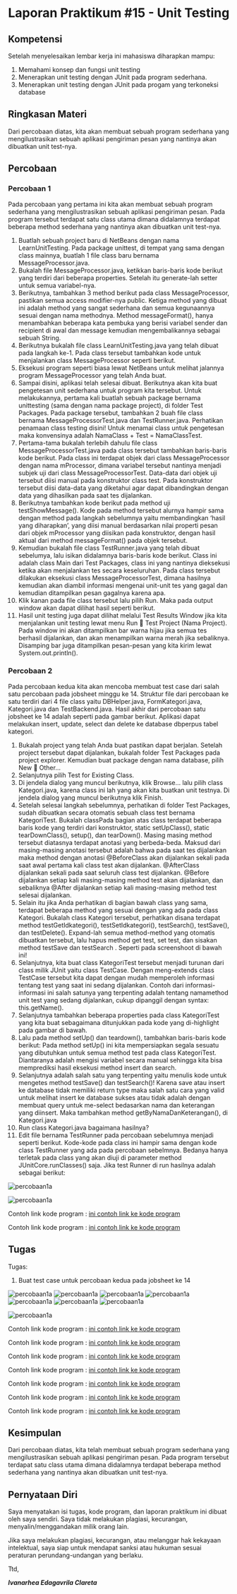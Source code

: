 # Laporan Praktikum #15 - Unit Testing
## Kompetensi

 Setelah menyelesaikan lembar kerja ini mahasiswa diharapkan mampu:
1. Memahami konsep dan fungsi unit testing
2. Menerapkan unit testing dengan JUnit pada program sederhana.
3. Menerapkan unit testing dengan JUnit pada progam yang terkoneksi database

## Ringkasan Materi

Dari percobaan diatas, kita akan membuat sebuah program sederhana
yang mengilustrasikan sebuah aplikasi pengiriman pesan
yang nantinya akan dibuatkan unit test-nya.


## Percobaan

### Percobaan 1

Pada percobaan yang pertama ini kita akan membuat sebuah program sederhana
yang mengilustrasikan sebuah aplikasi pengiriman pesan. Pada program tersebut
terdapat satu class utama dimana didalamnya terdapat beberapa method sederhana
yang nantinya akan dibuatkan unit test-nya.
1. Buatlah sebuah project baru di NetBeans dengan nama LearnUnitTesting. Pada
package unittest, di tempat yang sama dengan class mainnya, buatlah 1 file class
baru bernama MessageProcessor.java.
2. Bukalah file MessageProcessor.java, ketikkan baris-baris kode berikut yang
terdiri dari beberapa properties. Setelah itu generate-lah setter untuk semua
variabel-nya.
3. Berikutnya, tambahkan 3 method berikut pada class MessageProcessor, pastikan
semua access modifier-nya public.
Ketiga method yang dibuat ini adalah method yang sangat sederhana dan semua
kegunaannya sesuai dengan nama methodnya. Method messageFormat(), hanya
menambahkan beberapa kata pembuka yang berisi variabel sender dan
recipient di awal dan message kemudian mengembalikannya sebagai sebuah
String.
4. Berikutnya bukalah file class LearnUnitTesting.java yang telah dibuat pada
langkah ke-1. Pada class tersebut tambahkan kode untuk menjalankan class
MessageProcessor seperti berikut.
5. Eksekusi program seperti biasa lewat NetBeans untuk melihat jalannya program
MessageProcessor yang telah Anda buat.
6. Sampai disini, aplikasi telah selesai dibuat. Berikutnya akan kita buat pengetesan
unit sederhana untuk program kita tersebut. Untuk melakukannya, pertama kali
buatlah sebuah package bernama unittesting (sama dengan nama package
project), di folder Test Packages. Pada package tersebut, tambahkan 2 buah file
class bernama MessageProcessorTest.java dan TestRunner.java. Perhatikan
penamaan class testing disini! Untuk menamai class untuk pengetesan maka
konvensinya adalah NamaClass + Test = NamaClassTest.
7. Pertama-tama bukalah terlebih dahulu file class MessageProcessorTest.java
pada class tersebut tambahkan baris-baris kode berikut.
Pada class ini terdapat objek dari class MessageProcessor dengan nama
mProcessor, dimana variabel tersebut nantinya menjadi subjek uji dari class
MessageProcessorTest. Data-data dari objek uji tersebut diisi manual pada
konstruktor class test. Pada konstruktor tersebut diisi data-data yang diketahui
agar dapat dibandingkan dengan data yang dihasilkan pada saat tes dijalankan.
8. Berikutnya tambahkan kode berikut pada method uji testShowMessage(). Kode
pada method tersebut alurnya hampir sama dengan method pada langkah
sebelumnya yaitu membandingkan ‘hasil yang diharapkan’, yang diisi manual
berdasarkan nilai properti pesan dari objek mProcessor yang diisikan pada
konstruktor, dengan hasil aktual dari method messageFormat() pada objek
tersebut.
9. Kemudian bukalah file class TestRunner.java yang telah dibuat sebelumya, lalu
isikan didalamnya baris-baris kode berikut.
Class ini adalah class Main dari Test Packages, class ini yang nantinya dieksekusi
ketika akan menjalankan tes secara keseluruhan. Pada class tersebut dilakukan
eksekusi class MessageProcessorTest, dimana hasilnya kemudian akan diambil
informasi mengenai unit-unit tes yang gagal dan kemudian ditampilkan pesan
gagalnya karena apa.
10. Klik kanan pada file class tersebut lalu pilih Run. Maka pada output window akan
dapat dilihat hasil seperti berikut.
11. Hasil unit testing juga dapat dilihat melalui Test Results Window jika kita
menjalankan unit testing lewat menu Run  Test Project (Nama Project). Pada
window ini akan ditampilkan bar warna hijau jika semua tes berhasil dijalankan,
dan akan menampilkan warna merah jika sebaliknya. Disamping bar juga
ditampilkan pesan-pesan yang kita kirim lewat System.out.println().


### Percobaan 2
Pada percobaan kedua kita akan mencoba membuat test case dari salah satu
percobaan pada jobsheet minggu ke 14. Struktur file dari percobaan ke satu terdiri
dari 4 file class yaitu DBHelper.java, FormKategori.java, Kategori.java dan
TestBackend.java.
Hasil akhir dari percobaan satu jobsheet ke 14 adalah seperti pada gambar berikut.
Aplikasi dapat melakukan insert, update, select dan delete ke database dbperpus
tabel kategori.
1. Bukalah project yang telah Anda buat pastikan dapat berjalan. Setelah project
tersebut dapat dijalankan, bukalah folder Test Packages pada project explorer.
Kemudian buat package dengan nama database, pilih New  Other…
2. Selanjutnya pilih Test for Existing Class.
3. Di jendela dialog yang muncul berikutnya, klik Browse… lalu pilih class
Kategori.java, karena class ini lah yang akan kita buatkan unit testnya. Di
jendela dialog yang muncul berikutnya klik Finish.
4. Setelah selesai langkah sebelumnya, perhatikan di folder Test Packages, sudah
dibuatkan secara otomatis sebuah class test bernama KategoriTest. Bukalah classPada bagian atas class terdapat beberapa baris kode yang terdiri dari konstruktor,
static setUpClass(), static tearDownClass(), setup(), dan tearDown(). Masing
masing method tersebut diatasnya terdapat anotasi yang berbeda-beda. Maksud
dari masing-masing anotasi tersebut adalah bahwa pada saat tes dijalankan maka
method dengan anotasi @BeforeClass akan dijalankan sekali pada saat awal
pertama kali class test akan dijalankan. @AfterClass dijalankan sekali pada saat
seluruh class test dijalankan. @Before dijalankan setiap kali masing-masing
method test akan dijalankan, dan sebaliknya @After dijalankan setiap kali
masing-masing method test selesai dijalankan.
5. Selain itu jika Anda perhatikan di bagian bawah class yang sama, terdapat
beberapa method yang sesuai dengan yang ada pada class Kategori. Bukalah
class Kategori tersebut, perhatikan disana terdapat method testGetIdkategori(),
testSetIdkategori(), testSearch(), testSave(), dan testDelete(). Expand-lah semua
method-method yang otomatis dibuatkan tersebut, lalu hapus method get test, set test,
dan sisakan method testSave dan testSearch . Seperti pada screenshoot di bawah ini!
6. Selanjutnya, kita buat class KategoriTest tersebut menjadi turunan dari class
milik JUnit yaitu class TestCase.
Dengan meng-extends class TestCase tersebut kita dapat dengan mudah
memperoleh informasi tentang test yang saat ini sedang dijalankan. Contoh dari
informasi-informasi ini salah satunya yang terpenting adalah tentang namamethod unit test yang sedang dijalankan, cukup dipanggil dengan syntax:
this.getName().
7. Selanjutnya tambahkan beberapa properties pada class KategoriTest yang kita
buat sebagaimana ditunjukkan pada kode yang di-highlight pada gambar di
bawah.
8. Lalu pada method setUp() dan teardown(), tambahkan baris-baris kode berikut:
Pada method setUp() ini kita mempersiapkan segala sesuatu yang dibutuhkan
untuk semua method test pada class KategoriTest. Diantaranya adalah mengisi
variabel secara manual sehingga kita bisa memprediksi hasil eksekusi method
insert dan search.
9. Selanjutnya adalah salah satu yang terpenting yaitu menulis kode untuk
mengetes method testSave() dan testSearch()!
Karena save atau insert ke database tidak memiliki return type maka salah satu cara yang
valid untuk melihat insert ke database sukses atau tidak adalah dengan membuat query
untuk me-select bedasarkan nama dan keterangan yang diinsert. Maka tambahkan
method getByNamaDanKeterangan(), di Kategori.java
10. Run class Kategori.java bagaimana hasilnya?
11. Edit file bernama TestRunner pada percobaan sebelumnya menjadi seperti
berikut.
Kode-kode pada class ini hampir sama dengan kode class TestRunner yang ada
pada percobaan sebelmnya. Bedanya hanya terletak pada class yang akan diuji
di parameter method JUnitCore.runClasses() saja. Jika test Runner di run
hasilnya adalah sebagai berikut:


![percobaan1a](img/message.JPG)

![percobaan1a](img/learnunit.JPG)

Contoh link kode program : [ini contoh link ke kode program](../../src/15_Unit_Testing_/MessageProcessor1841720189Rhea.java)

Contoh link kode program : [ini contoh link ke kode program](../../src/15_Unit_Testing_/LearnUnitTesting1841720189Rhea.java)



## Tugas
Tugas:
1. Buat test case untuk percobaan kedua pada jobsheet ke 14

![percobaan1a](img/dbhelper.JPG)
![percobaan1a](img/formanggota.JPG)
![percobaan1a](img/formkategori.JPG)
![percobaan1a](img/anggota.JPG)
![percobaan1a](img/kategori.JPG)
![percobaan1a](img/testBackendanggota.JPG)
![percobaan1a](img/testBackendkategori.JPG)

![percobaan1a](img/learnunit.JPG)


Contoh link kode program : [ini contoh link ke kode program](../../src/15_Unit_Testing_/DBHelper1841720189Rhea.java)

Contoh link kode program : [ini contoh link ke kode program](../../src/15_Unit_Testing_/Anggota1841720189Rhea.java)

Contoh link kode program : [ini contoh link ke kode program](../../src/15_Unit_Testing_/Kategori1841720189Rhea.java)


Contoh link kode program : [ini contoh link ke kode program](../../src/15_Unit_Testing_/FormAnggota1841720189Rhea.java)

Contoh link kode program : [ini contoh link ke kode program](../../src/15_Unit_Testing_/FormKategori1841720189Rhea.java)

Contoh link kode program : [ini contoh link ke kode program](../../src/15_Unit_Testing_/TestBackendAnggotao1841720189Rhea.java)

Contoh link kode program : [ini contoh link ke kode program](../../src/15_Unit_Testing_/TestBackendKategori1841720189Rhea.java)




## Kesimpulan

Dari percobaan diatas, kita telah membuat sebuah program sederhana
yang mengilustrasikan sebuah aplikasi pengiriman pesan. Pada program tersebut
terdapat satu class utama dimana didalamnya terdapat beberapa method sederhana
yang nantinya akan dibuatkan unit test-nya. 

## Pernyataan Diri

Saya menyatakan isi tugas, kode program, dan laporan praktikum ini dibuat oleh saya sendiri. Saya tidak melakukan plagiasi, kecurangan, menyalin/menggandakan milik orang lain.

Jika saya melakukan plagiasi, kecurangan, atau melanggar hak kekayaan intelektual, saya siap untuk mendapat sanksi atau hukuman sesuai peraturan perundang-undangan yang berlaku.

Ttd,

***Ivanarhea Edagavrila Clareta***
